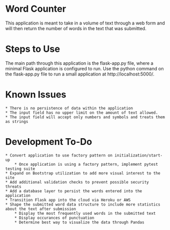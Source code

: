 # Word Counter
This application is meant to take in a volume of text through a web form and will then return the number of words in the text that was submitted.

# Steps to Use
The main path through this application is the flask-app.py file, where a minimal Flask application is configured to run.
Use the python command on the flask-app.py file to run a small application at http://localhost:5000/.

# Known Issues
	* There is no persistence of data within the application
	* The input field has no upper limit on the amount of text allowed.
	* The input field will accept only numbers and symbols and treats them as strings
	
# Development To-Do
	* Convert application to use factory pattern on initialization/start-up
		* Once application is using a factory pattern, implement pytest testing suite
	* Expand on Bootstrap utilization to add more visual interest to the site
	* Add additional validation checks to prevent possible security threats
	* Add a database layer to persist the words entered into the application
	* Transition Flask app into the cloud via Heroku or AWS
	* Shape the submitted word data structure to include more statistics about the text after submission
		* Display the most frequently used words in the submitted text
		* Display occurances of punctuation
		* Determine best way to visualize the data through Pandas
	
